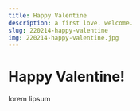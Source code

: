 ```yaml
---
title: Happy Valentine
description: a first love. welcome.
slug: 220214-happy-valentine
img: 220214-happy-valentine.jpg
---
```



# Happy Valentine!

lorem lipsum